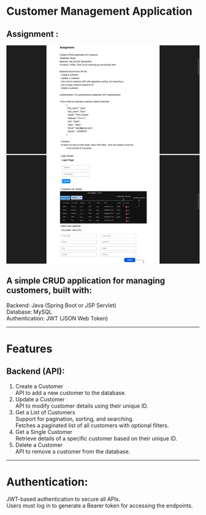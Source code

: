 # Customer Management Application
## Assignment :
<img src = "Images/page1.png"/><br>
<img src = "Images/page2.png"/>
## A simple CRUD application for managing customers, built with: <br> 
Backend: Java (Spring Boot or JSP Servlet)<br> 
Database: MySQL<br> 
Authentication: JWT (JSON Web Token)<br> 
<hr>

# Features
## Backend (API):
1. Create a Customer <br>
API to add a new customer to the database. <br>
2. Update a Customer <br>
API to modify customer details using their unique ID. <br> 
3. Get a List of Customers <br>
Support for pagination, sorting, and searching. <br>
Fetches a paginated list of all customers with optional filters. <br>
4. Get a Single Customer <br>
Retrieve details of a specific customer based on their unique ID.<br>
5. Delete a Customer <br>
API to remove a customer from the database. <br>
<hr>

# Authentication:
JWT-based authentication to secure all APIs. <br>
Users must log in to generate a Bearer token for accessing the endpoints. <br>


